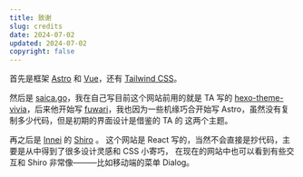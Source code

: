 ```yaml
---
title: 致谢
slug: credits
date: 2024-07-02
updated: 2024-07-02
copyright: false
---
```


首先是框架 [Astro](https://astro.build/) 和 [Vue](https://vuejs.org/)，还有 [Tailwind CSS](https://tailwindcss.com/)。

然后是 [saica.go](https://github.com/saicaca)，我在自己写目前这个网站前用的就是 TA 写的 [hexo-theme-vivia](https://github.com/saicaca/hexo-theme-vivia)，后来他开始写 [fuwari](https://github.com/saicaca/fuwari)，我也因为一些机缘巧合开始写 Astro，虽然没有复制多少代码，但是初期的界面设计是借鉴的 TA 的 这两个主题。

再之后是 [Innei](https://innei.in/) 的 [Shiro](https://github.com/innei/Shiro) 。
这个网站是 React 写的，当然不会直接是抄代码，主要是从中得到了很多设计灵感和 CSS 小寄巧，
在现在的网站中也可以看到有些交互和 Shiro 非常像———比如移动端的菜单 Dialog。
